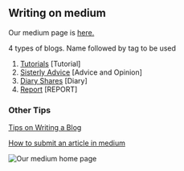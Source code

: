 ## Writing on medium

Our medium page is [here.](https://medium.com/pehia-foundation)<br>

4 types of blogs. Name followed by tag to be used

1. [Tutorials](https://medium.com/pehia-foundation/tutorials/home) [Tutorial]
2. [Sisterly Advice](https://medium.com/pehia-foundation/sisterly-advice/home) [Advice and Opinion]
3. [Diary Shares](https://medium.com/pehia-foundation/diaryshares/home) [Diary]
4. [Report](https://medium.com/pehia-foundation/reports/home) [REPORT]

### Other Tips

[Tips on Writing a Blog](https://github.com/pehia/handbooks_for_leads/blob/master/pehia-tips-on-writing-%20a-blog.md)

[How to submit an article in medium](https://github.com/pehia/handbooks_for_leads/blob/master/pehia-submit-article-in-medium.md)

![Our medium home page](https://github.com/pehia/handbooks_for_leads/blob/master/images/medium-home-page.png)
